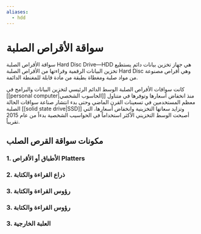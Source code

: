 ```yaml
---
aliases:
  - hdd
---
```


# سواقة الأقراص الصلبة

سواقة الأقراص الصلبة Hard Disc Drive&mdash;HDD هي جهاز تخزين بيانات دائم يستطيع تخزين البيانات الرقمية وقراءتها من الأقراص الصلبة Hard Disc وهي أقراص مصنوعة من مواد صلبة ومغطاة بطبقة من مادة قابلة للمغنطة الدائمة.

كانت سواقات الأقراص الصلبة الوسط الدائم الرئيسي لتخزين البيانات والبرامج في [[personal computer|الحاسوب الشخصي]] منذ انخفاض أسعارها وتوفرها في متناول معظم المستخدمين في تسعينات القرن الماضي وحتى بدء انتشار صناعة سواقات الحالة الصلبة [[solid state drive|SSD]] وتزايد سعاتها التخزينية وانخفاض أسعارها، التي أصبحت الوسط التخزيني الأكثر استخداماً في الحواسيب الشخصية بدءاً من عام 2015 تقريباً.

## مكونات سواقة القرص الصلب

### 1. الأطباق أو الأقراص Platters

### 2. ذراع القراءة والكتابة

### 3. رؤوس القراءة والكتابة

### 3. رؤوس القراءة والكتابة

### 3. العلبة الخارجية

